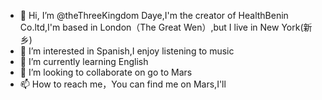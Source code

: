 - 👋 Hi, I’m @theThreeKingdom Daye,I'm the creator of HealthBenin Co.ltd,I'm based in London（The Great Wen）,but I live in New York(新乡)
- 👀 I’m interested in Spanish,I enjoy listening to music
- 🌱 I’m currently learning English
- 💞️ I’m looking to collaborate on go to Mars
- 📫 How to reach me，You can find me on Mars,I'll 

<!---
theThreeKingdom/theThreeKingdom is a ✨ special ✨ repository because its `README.md` (this file) appears on your GitHub profile.
You can click the Preview link to take a look at your changes.
--->
